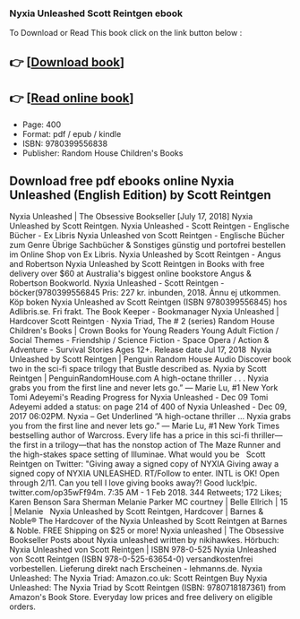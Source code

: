 ### Nyxia Unleashed Scott Reintgen ebook

To Download or Read This book click on the link button below :

## 👉  [**[Download book](http://ebooksharez.info/download.php?group=book&from=github.com&id=470659&lnk=1079 "Download book")**]

## 👉  [**[Read online book](http://ebooksharez.info/download.php?group=book&from=github.com&id=470659&lnk=1079 "Read online book")**]


* Page: 400
* Format: pdf / epub / kindle
* ISBN: 9780399556838
* Publisher: Random House Children&#039;s Books



## Download free pdf ebooks online Nyxia Unleashed (English Edition) by Scott Reintgen 



 Nyxia Unleashed | The Obsessive Bookseller [July 17, 2018] Nyxia Unleashed by Scott Reintgen.
 Nyxia Unleashed - Scott Reintgen - Englische Bücher  - Ex Libris Nyxia Unleashed von Scott Reintgen - Englische Bücher zum Genre Übrige Sachbücher &amp; Sonstiges günstig und portofrei bestellen im Online Shop von Ex Libris.
 Nyxia Unleashed by Scott Reintgen - Angus and Robertson Nyxia Unleashed by Scott Reintgen in Books with free delivery over $60 at Australia&#039;s biggest online bookstore Angus &amp; Robertson Bookworld.
 Nyxia Unleashed - Scott Reintgen - böcker(9780399556845 Pris: 227 kr. inbunden, 2018. Ännu ej utkommen. Köp boken Nyxia Unleashed av Scott Reintgen (ISBN 9780399556845) hos Adlibris.se. Fri frakt.
 The Book Keeper - Bookmanager Nyxia Unleashed | Hardcover Scott Reintgen · Nyxia Triad, The # 2 (series) Random House Children&#039;s Books | Crown Books for Young Readers Young Adult Fiction / Social Themes - Friendship / Science Fiction - Space Opera / Action &amp; Adventure - Survival Stories Ages 12+. Release date Jul 17, 2018 
 Nyxia Unleashed by Scott Reintgen | Penguin Random House Audio Discover book two in the sci-fi space trilogy that Bustle described as.
 Nyxia by Scott Reintgen | PenguinRandomHouse.com A high-octane thriller . . . Nyxia grabs you from the first line and never lets go.” — Marie Lu, #1 New York
 Tomi Adeyemi&#039;s Reading Progress for Nyxia Unleashed - Dec 09 Tomi Adeyemi added a status: on page 214 of 400 of Nyxia Unleashed - Dec 09, 2017 06:02PM.
 Nyxia – Get Underlined “A high-octane thriller … Nyxia grabs you from the first line and never lets go.” — Marie Lu, #1 New York Times bestselling author of Warcross. Every life has a price in this sci-fi thriller—the first in a trilogy—that has the nonstop action of The Maze Runner and the high-stakes space setting of Illuminae. What would you be  
 Scott Reintgen on Twitter: &quot;Giving away a signed copy of NYXIA Giving away a signed copy of NYXIA UNLEASHED. RT/Follow to enter. INTL is OK! Open through 2/11. Can you tell I love giving books away?! Good luck!pic. twitter.com/op35wFf94m. 7:35 AM - 1 Feb 2018. 344 Retweets; 172 Likes; Karen Benson Sara Sherman Melanie Parker MC courtney | Belle Ellrich | 15 | Melanie  
 Nyxia Unleashed by Scott Reintgen, Hardcover | Barnes &amp; Noble® The Hardcover of the Nyxia Unleashed by Scott Reintgen at Barnes &amp; Noble. FREE Shipping on $25 or more!
 Nyxia unleashed | The Obsessive Bookseller Posts about Nyxia unleashed written by nikihawkes.
 Hörbuch: Nyxia Unleashed von Scott Reintgen | ISBN 978-0-525 Nyxia Unleashed von Scott Reintgen (ISBN 978-0-525-63654-0) versandkostenfrei vorbestellen. Lieferung direkt nach Erscheinen - lehmanns.de.
 Nyxia Unleashed: The Nyxia Triad: Amazon.co.uk: Scott Reintgen Buy Nyxia Unleashed: The Nyxia Triad by Scott Reintgen (ISBN: 9780718187361) from Amazon&#039;s Book Store. Everyday low prices and free delivery on eligible orders.





